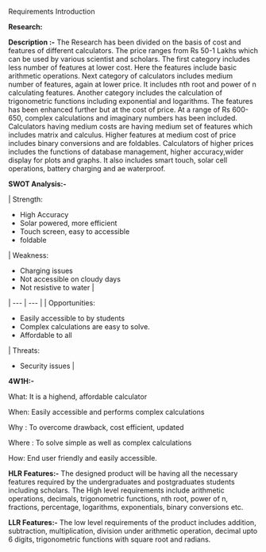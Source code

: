Requirements
Introduction

**Research:**

**Description :-** The Research has been divided on the basis of cost and features of different calculators. The price ranges from Rs 50-1 Lakhs which can be used by various scientist and scholars. The first category includes less number of features at lower cost. Here the features include basic arithmetic operations. Next category of calculators includes medium number of features, again at lower price. It includes nth root and power of n calculating features. Another category includes the calculation of trigonometric functions including exponential and logarithms. The features has been enhanced further but at the cost of price. At a range of Rs 600-650, complex calculations and imaginary numbers has been included. Calculators having medium costs are having medium set of features which includes matrix and calculus. Higher features at medium cost of price includes binary conversions and are foldables. Calculators of higher prices includes the functions of database management, higher accuracy,wider display for plots and graphs. It also includes smart touch, solar cell operations, battery charging and ae waterproof.

**SWOT Analysis:-**

| Strength:
- High Accuracy
- Solar powered, more efficient
- Touch screen, easy to accessible
- foldable

 | Weakness:
- Charging issues
- Not accessible on cloudy days
- Not resistive to water
 |
 
| --- | --- |
| Opportunities:
- Easily accessible to by students
- Complex calculations are easy to solve.
- Affordable to all

 | Threats:
- Security issues
 |

**4W1H:-**

What: It is a highend, affordable calculator

When: Easily accessible and performs complex calculations

Why : To overcome drawback, cost efficient, updated

Where : To solve simple as well as complex calculations

How: End user friendly and easily accessible.

**HLR Features:-** The designed product will be having all the necessary features required by the undergraduates and postgraduates students including scholars. The High level requirements include arithmetic operations, decimals, trigonometric functions, nth root, power of n, fractions, percentage, logarithms, exponentials, binary conversions etc.

**LLR Features:-** The low level requirements of the product includes addition, subtraction, multiplication, division under arithmetic operation, decimal upto 6 digits, trigonometric functions with square root and radians.
